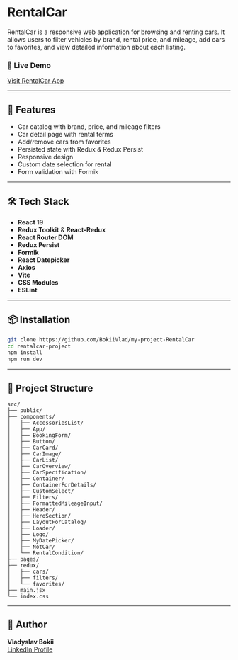 # RentalCar

RentalCar is a responsive web application for browsing and renting cars. It allows users to filter vehicles by brand, rental price, and mileage, add cars to favorites, and view detailed information about each listing.

### 🔗 Live Demo

[Visit RentalCar App](https://my-project-rental-car.vercel.app/)

---

## 🚀 Features

- Car catalog with brand, price, and mileage filters
- Car detail page with rental terms
- Add/remove cars from favorites
- Persisted state with Redux & Redux Persist
- Responsive design
- Custom date selection for rental
- Form validation with Formik

---

## 🛠 Tech Stack

- **React** 19
- **Redux Toolkit** & **React-Redux**
- **React Router DOM**
- **Redux Persist**
- **Formik**
- **React Datepicker**
- **Axios**
- **Vite**
- **CSS Modules**
- **ESLint**

---

## 📦 Installation

```bash
git clone https://github.com/BokiiVlad/my-project-RentalCar
cd rentalcar-project
npm install
npm run dev
```

---

## 📁 Project Structure

```
src/
├── public/
├── components/
│   ├── AccessoriesList/
│   ├── App/
│   ├── BookingForm/
│   ├── Button/
│   ├── CarCard/
│   ├── CarImage/
│   ├── CarList/
│   ├── CarOverview/
│   ├── CarSpecification/
│   ├── Container/
│   ├── ContainerForDetails/
│   ├── CustomSelect/
│   ├── Filters/
│   ├── FormattedMileageInput/
│   ├── Header/
│   ├── HeroSection/
│   ├── LayoutForCatalog/
│   ├── Loader/
│   ├── Logo/
│   ├── MyDatePicker/
│   ├── NotCar/
│   └── RentalCondition/
├── pages/
├── redux/
│   ├── cars/
│   ├── filters/
│   └── favorites/
├── main.jsx
└── index.css
```

---

## 👤 Author

**Vladyslav Bokii**  
[LinkedIn Profile](https://www.linkedin.com/in/vladbokii/)

